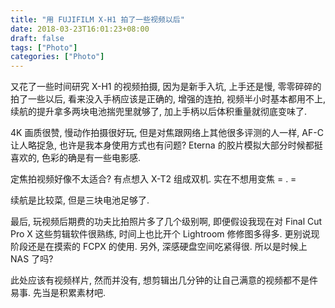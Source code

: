 ```yaml
---
title: "用 FUJIFILM X-H1 拍了一些视频以后"
date: 2018-03-23T16:01:23+08:00
draft: false
tags: ["Photo"]
categories: ["Photo"]
---
```


又花了一些时间研究 X-H1 的视频拍摄, 因为是新手入坑, 上手还是慢, 零零碎碎的拍了一些以后, 看来没入手柄应该是正确的, 增强的连拍, 视频半小时基本都用不上, 续航的提升拿多两块电池揣兜里就够了, 加上手柄以后体积重量就彻底变味了.

4K 画质很赞, 慢动作拍摄很好玩, 但是对焦跟网络上其他很多评测的人一样, AF-C 让人略捉急, 也许是我本身使用方式也有问题? Eterna 的胶片模拟大部分时候都挺喜欢的, 色彩的确是有一些电影感.

定焦拍视频好像不太适合? 有点想入 X-T2 组成双机. 实在不想用变焦 = . =

续航是比较菜, 但是三块电池足够了.

最后, 玩视频后期费的功夫比拍照片多了几个级别啊, 即便假设我现在对 Final Cut Pro X 这些剪辑软件很熟练, 时间上也比开个 Lightroom 修修图多得多. 更别说现阶段还是在摸索的 FCPX 的使用. 另外, 深感硬盘空间吃紧得很. 所以是时候上 NAS 了吗?

此处应该有视频样片, 然而并没有, 想剪辑出几分钟的让自己满意的视频都不是件易事. 先当是积累素材吧.

